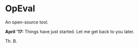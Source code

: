 # OpEval

An open-source tool.

**April '17:** Things have just started. Let me get back to you later.

Th. B.